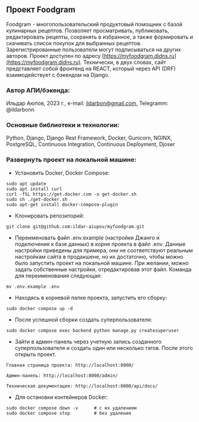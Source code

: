 ## Проект Foodgram

Foodgram - многопользовательский продуктовый помощник с базой кулинарных рецептов. Позволяет просматривать, публиковать, редактировать рецепты, сохранять в избранное, а также формировать и скачивать список покупок для выбранных рецептов. Зарегистрированные пользователи могут подписываться на других авторов.
Проект доступен по адресу [https://myfoodgram.didns.ru](https://myfoodgram.didns.ru).
Технически, в двух словах, сайт представляет собой фронтенд на REACT, который через API (DRF) взаимодействует с бэкендом на Django.

### Автор АПИ/бэкенда:

Ильдар Аюпов, 2023 г., e-mail: ildarbon@gmail.com, Telegramm: @ildarbonn

### Основные библиотеки и технологии:

Python, Django, Django Rest Framework, Docker, Gunicorn, NGINX, PostgreSQL, Continuous Integration, Continuous Deployment, Djoser

### Развернуть проект на локальной машине:

- Установить Docker, Docker Compose:
```
sudo apt update
sudo apt install curl
curl -fSL https://get.docker.com -o get-docker.sh
sudo sh ./get-docker.sh
sudo apt-get install docker-compose-plugin
```

- Клонировать репозиторий:
```
git clone git@github.com:ildar-aiupov/myfoodgram.git
```

- Переименовать файл .env.example (настройки Джанго и подключения к базе данных) в корне проекта в файл .env. Данные настройки приведены для примера, они не соответствуют реальным настройкам сайта в продакшене, но их достаточно, чтобы можно было запустить проект на локальной машине. При желании, можно задать собственные настройки, отредактировав этот файл. Команда для переименования следующая:
```
mv .env.example .env
```

- Находясь в корневой папке проекта, запустить его сборку:
```
sudo docker compose up -d
```

- После успешной сборки создать суперпользователя:
```
sudo docker compose exec backend python manage.py createsuperuser
```

- Зайти в админ-панель через учетную запись созданного суперпользователя и создать один или несколько тэгов. После этого открыть проект.
```
Главная страница проекта: http://localhost:8000/

Админ-панель: http://localhost:8000/admin/

Техническая документация: http://localhost:8000/api/docs/
```

- Для остановки контейнеров Docker:
```
sudo docker compose down -v      # с их удалением
sudo docker compose stop         # без удаления
```

